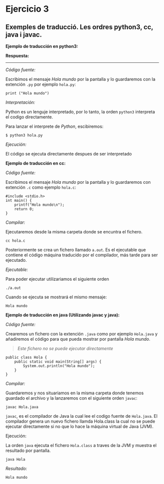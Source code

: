 # Ejercicio 3
## Exemples de traducció. Les ordres python3, cc, java i javac.

**Ejemplo de traducción en python3:**

**Respuesta:**

----

*Código fuente:*

Escribimos el mensaje *Hola mundo* por la pantalla y lo guardaremos con la extención `.py` por ejemplo `hola.py`:

    print ("Hola mundo")

*Interpretación:*

Python es un lenguje interpretado, por lo tanto, la orden `python3` interpreta el codigo directamente.

Para lanzar el interprete de *Python*, escibiremos:

    $ python3 hola.py

*Ejecución:*

El código se ejecuta directamente despues de ser interpretado

**Ejemplo de traducción en cc:**

*Código fuente:*

Escribimos el mensaje *Hola mundo* por la pantalla y lo guardaremos con extención `.c` como ejemplo `hola.c`:

```
#include <stdio.h>
int main() {
    printf("Hola mundo\n");
    return 0;
}
```

*Compilar:*

Ejecutaremos desde la misma carpeta donde se encuntra el fichero.

    cc hola.c

Posteriormente se crea un fichero llamado `a.out`. Es el ejecutable que contiene el código máquina traducido por el compilador, más tarde para ser ejecutado.

*Ejecutable:*

Para poder ejecutar utilizariamos el siguiente orden
    
    ./a.out

Cuando se ejecuta se mostrará el mismo mensaje:

    Hola mundo

**Ejemplo de traducción en java (Utilizando javac y java):**

*Código fuente:*

Crearemos un fichero con la extención `.java` como por ejemplo `Hola.java` y añadiremos el código para que pueda mostrar por pantalla *Hola mundo*.
    
>*Este fichero no se puede ejecutar directamente*

```
public class Hola {
    public static void main(String[] args) {
        System.out.println("Hola mundo");
    }
}
```
*Compilar:*

Guardaremos y nos situariamos en la misma carpeta donde tenemos guardado el archivo y la lanzaremos con el siguiente orden `javac`:

    javac Hola.java

`javac`, es el compilador de Java la cual lee el codigo fuente de `Hola.java`. El compilador genera un nuevo fichero llamda Hola.class la cual no se puede ejecutar directamente si no que lo hace la máquina virtual de Java (JVM).

Ejecución:

La orden `java` ejecuta el fichero `Hola.class` a traves de la JVM y muestra el resultado por pantalla.

    java Hola

*Resultado:*

    Hola mundo